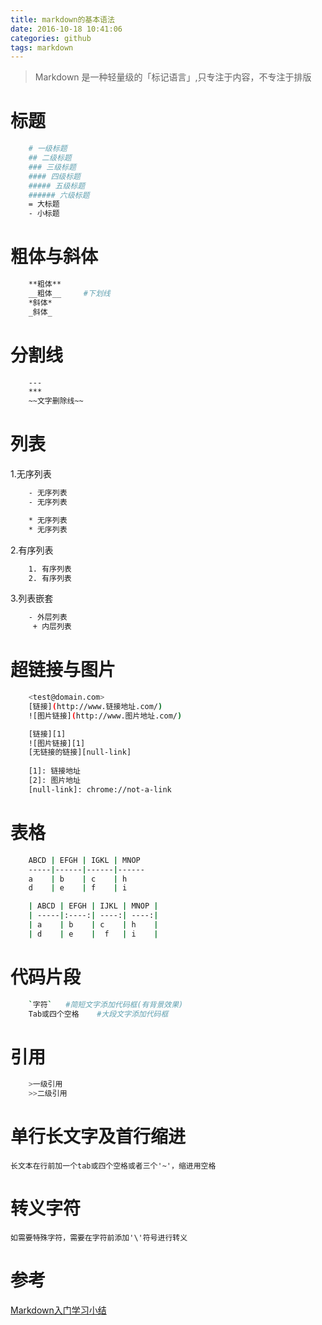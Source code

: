```yaml
---
title: markdown的基本语法
date: 2016-10-18 10:41:06
categories: github
tags: markdown
---
```

>Markdown 是一种轻量级的「标记语言」,只专注于内容，不专注于排版

<!--more-->
# 标题
```bash
    # 一级标题
    ## 二级标题
    ### 三级标题
    #### 四级标题
    ##### 五级标题
    ###### 六级标题
    = 大标题
    - 小标题
```

# 粗体与斜体
```bash
    **粗体**
    __粗体__     #下划线
    *斜体*
    _斜体_
```
# 分割线
```bash
    ---
    ***
    ~~文字删除线~~
```

# 列表
1.无序列表
```bash
    - 无序列表
    - 无序列表
```
```bash
    * 无序列表
    * 无序列表
```
2.有序列表
```bash
    1. 有序列表
    2. 有序列表
```
3.列表嵌套
```bash
    - 外层列表
     + 内层列表
```

# 超链接与图片
```bash
    <test@domain.com>
    [链接](http://www.链接地址.com/)
    ![图片链接](http://www.图片地址.com/)
```
```bash
    [链接][1]
    ![图片链接][1]
    [无链接的链接][null-link]
    
    [1]: 链接地址
    [2]: 图片地址
    [null-link]: chrome://not-a-link
```

# 表格
```bash
    ABCD | EFGH | IGKL | MNOP 
    -----|------|------|------
    a    | b    | c    | h    
    d    | e    | f    | i    
```
```bash
    | ABCD | EFGH | IJKL | MNOP |
    | -----|:----:| ----:| ----:|
    | a    | b    | c    | h    |
    | d    | e    |  f   | i    |
```

# 代码片段
```bash
    `字符`   #简短文字添加代码框(有背景效果)
    Tab或四个空格    #大段文字添加代码框
```

# 引用
```bash
    >一级引用
    >>二级引用
```

# 单行长文字及首行缩进
    长文本在行前加一个tab或四个空格或者三个'~'，缩进用空格
    
# 转义字符
    如需要特殊字符，需要在字符前添加'\'符号进行转义

# 参考
[Markdown入门学习小结](http://www.jianshu.com/p/21d355525bdf) 